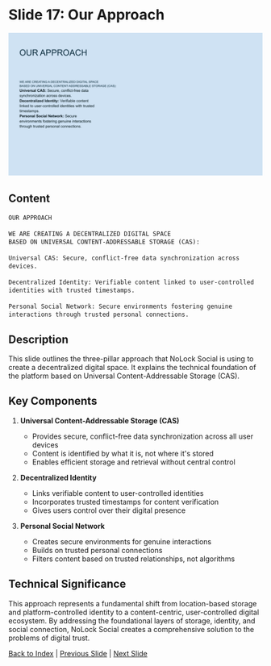 # Slide 17: Our Approach

![Our Approach](../images/slide17.png)

## Content

```
OUR APPROACH

WE ARE CREATING A DECENTRALIZED DIGITAL SPACE
BASED ON UNIVERSAL CONTENT-ADDRESSABLE STORAGE (CAS):

Universal CAS: Secure, conflict-free data synchronization across devices.

Decentralized Identity: Verifiable content linked to user-controlled identities with trusted timestamps.

Personal Social Network: Secure environments fostering genuine interactions through trusted personal connections.
```

## Description

This slide outlines the three-pillar approach that NoLock Social is using to create a decentralized digital space. It explains the technical foundation of the platform based on Universal Content-Addressable Storage (CAS).

## Key Components

1. **Universal Content-Addressable Storage (CAS)**
   - Provides secure, conflict-free data synchronization across all user devices
   - Content is identified by what it is, not where it's stored
   - Enables efficient storage and retrieval without central control

2. **Decentralized Identity**
   - Links verifiable content to user-controlled identities
   - Incorporates trusted timestamps for content verification
   - Gives users control over their digital presence

3. **Personal Social Network**
   - Creates secure environments for genuine interactions
   - Builds on trusted personal connections
   - Filters content based on trusted relationships, not algorithms

## Technical Significance

This approach represents a fundamental shift from location-based storage and platform-controlled identity to a content-centric, user-controlled digital ecosystem. By addressing the foundational layers of storage, identity, and social connection, NoLock Social creates a comprehensive solution to the problems of digital trust.

[Back to Index](../README.md) | [Previous Slide](slide16.md) | [Next Slide](slide18.md)